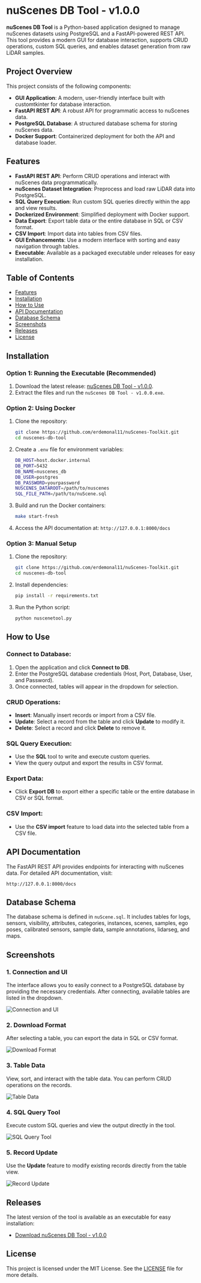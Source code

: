 # nuScenes DB Tool - v1.0.0

**nuScenes DB Tool** is a Python-based application designed to manage nuScenes datasets using PostgreSQL and a FastAPI-powered REST API. This tool provides a modern GUI for database interaction, supports CRUD operations, custom SQL queries, and enables dataset generation from raw LiDAR samples.

## Project Overview

This project consists of the following components:

- **GUI Application**: A modern, user-friendly interface built with customtkinter for database interaction.
- **FastAPI REST API**: A robust API for programmatic access to nuScenes data.
- **PostgreSQL Database**: A structured database schema for storing nuScenes data.
- **Docker Support**: Containerized deployment for both the API and database loader.

## Features

- **FastAPI REST API**: Perform CRUD operations and interact with nuScenes data programmatically.
- **nuScenes Dataset Integration**: Preprocess and load raw LiDAR data into PostgreSQL.
- **SQL Query Execution**: Run custom SQL queries directly within the app and view results.
- **Dockerized Environment**: Simplified deployment with Docker support.
- **Data Export**: Export table data or the entire database in SQL or CSV format.
- **CSV Import**: Import data into tables from CSV files.
- **GUI Enhancements**: Use a modern interface with sorting and easy navigation through tables.
- **Executable**: Available as a packaged executable under releases for easy installation.

## Table of Contents

- [Features](#features)
- [Installation](#installation)
- [How to Use](#how-to-use)
- [API Documentation](#api-documentation)
- [Database Schema](#database-schema)
- [Screenshots](#screenshots)
- [Releases](#releases)
- [License](#license)

## Installation

### Option 1: Running the Executable (Recommended)

1. Download the latest release: [nuScenes DB Tool - v1.0.0](https://github.com/erdemonal11/nuScenesDB/releases/tag/exe-release).
2. Extract the files and run the `nuScenes DB Tool - v1.0.0.exe`.

### Option 2: Using Docker

1. Clone the repository:

   ```bash
   git clone https://github.com/erdemonal11/nuScenes-Toolkit.git
   cd nuscenes-db-tool
   ```

2. Create a `.env` file for environment variables:

   ```bash
   DB_HOST=host.docker.internal
   DB_PORT=5432
   DB_NAME=nuscenes_db
   DB_USER=postgres
   DB_PASSWORD=yourpassword
   NUSCENES_DATAROOT=/path/to/nuscenes
   SQL_FILE_PATH=/path/to/nuScene.sql
   ```

3. Build and run the Docker containers:

   ```bash
   make start-fresh
   ```

4. Access the API documentation at: `http://127.0.0.1:8000/docs`

### Option 3: Manual Setup

1. Clone the repository:

   ```bash
   git clone https://github.com/erdemonal11/nuScenes-Toolkit.git
   cd nuscenes-db-tool
   ```

2. Install dependencies:

   ```bash
   pip install -r requirements.txt
   ```

3. Run the Python script:

   ```bash
   python nuscenetool.py
   ```

## How to Use

### Connect to Database:
1. Open the application and click **Connect to DB**.
2. Enter the PostgreSQL database credentials (Host, Port, Database, User, and Password).
3. Once connected, tables will appear in the dropdown for selection.

### CRUD Operations:
- **Insert**: Manually insert records or import from a CSV file.
- **Update**: Select a record from the table and click **Update** to modify it.
- **Delete**: Select a record and click **Delete** to remove it.

### SQL Query Execution:
- Use the **SQL** tool to write and execute custom queries.
- View the query output and export the results in CSV format.

### Export Data:
- Click **Export DB** to export either a specific table or the entire database in CSV or SQL format.

### CSV Import:
- Use the **CSV import** feature to load data into the selected table from a CSV file.

## API Documentation

The FastAPI REST API provides endpoints for interacting with nuScenes data. For detailed API documentation, visit:

```
http://127.0.0.1:8000/docs
```

## Database Schema

The database schema is defined in `nuScene.sql`. It includes tables for logs, sensors, visibility, attributes, categories, instances, scenes, samples, ego poses, calibrated sensors, sample data, sample annotations, lidarseg, and maps.

## Screenshots

### 1. Connection and UI
The interface allows you to easily connect to a PostgreSQL database by providing the necessary credentials. After connecting, available tables are listed in the dropdown.

![Connection and UI](./images/connection.png)

### 2. Download Format
After selecting a table, you can export the data in SQL or CSV format.

![Download Format](./images/download.png)

### 3. Table Data
View, sort, and interact with the table data. You can perform CRUD operations on the records.

![Table Data](./images/ui.png)

### 4. SQL Query Tool
Execute custom SQL queries and view the output directly in the tool.

![SQL Query Tool](./images/querytool.png)

### 5. Record Update
Use the **Update** feature to modify existing records directly from the table view.

![Record Update](./images/update.png)

## Releases

The latest version of the tool is available as an executable for easy installation:

- [Download nuScenes DB Tool - v1.0.0](https://github.com/erdemonal11/nuScenesDB/releases/tag/exe-release)

## License

This project is licensed under the MIT License. See the [LICENSE](./LICENSE) file for more details.

